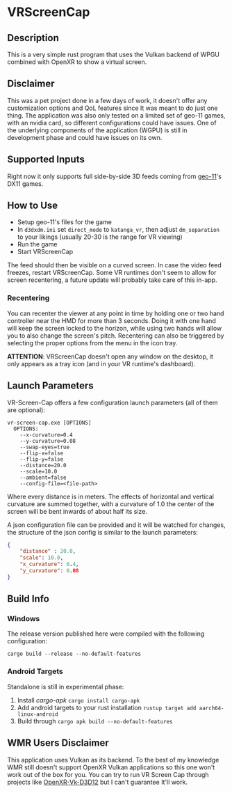 # VRScreenCap
## Description
This is a very simple rust program that uses the Vulkan backend of WPGU combined with OpenXR to show a virtual screen.

## Disclaimer
This was a pet project done in a few days of work, it doesn't offer any customization options and QoL features since It was meant to do just one thing.
The application was also only tested on a limited set of geo-11 games, with an nvidia card, so different configurations could have issues.
One of the underlying components of the application (WGPU) is still in development phase and could have issues on its own.

## Supported Inputs
Right now it only supports full side-by-side 3D feeds coming from [geo-11](https://helixmod.blogspot.com/2022/06/announcing-new-geo-11-3d-driver.html)'s
DX11 games.

## How to Use
- Setup geo-11's files for the game
- In `d3dxdm.ini` set `direct_mode` to `katanga_vr`, then adjust `dm_separation` to your likings (usually 20-30 is the range for VR viewing)
- Run the game
- Start VRScreenCap

The feed should then be visible on a curved screen. In case the video feed freezes, restart VRScreenCap.
Some VR runtimes don't seem to allow for screen recentering, a future update will probably take care of this in-app.

### Recentering
You can recenter the viewer at any point in time by holding one or two hand controller near the HMD for more than 3 seconds.
Doing it with one hand will keep the screen locked to the horizon, while using two hands will allow you to also change the screen's pitch.
Recentering can also be triggered by selecting the proper options from the menu in the icon tray.

**ATTENTION**: VRScreenCap doesn't open any window on the desktop, it only appears as a tray icon (and in your VR runtime's dashboard).


## Launch Parameters

VR-Screen-Cap offers a few configuration launch parameters (all of them are optional):
```
vr-screen-cap.exe [OPTIONS]
  OPTIONS:
    --x-curvature=0.4
    --y-curvature=0.08
    --swap-eyes=true
    --flip-x=false
    --flip-y=false
    --distance=20.0
    --scale=10.0
    --ambient=false
    --config-file=<file-path>
```
Where every distance is in meters. The effects of horizontal and vertical curvature are summed together, with a curvature of 1.0 the center of the screen will be bent inwards of about half its size.

A json configuration file can be provided and it will be watched for changes, the structure of the json config is similar to the launch parameters:
```json
{
    "distance" : 20.0,
    "scale": 10.0,
    "x_curvature": 0.4,
    "y_curvature": 0.08
}
```

## Build Info

### Windows
The release version published here were compiled with the following configuration:
```
cargo build --release --no-default-features
```

### Android Targets
Standalone is still in experimental phase:
1. Install *cargo-apk* `cargo install cargo-apk`
2. Add android targets to your rust installation `rustup target add aarch64-linux-android`
3. Build through `cargo apk build --no-default-features`

## WMR Users Disclaimer

This application uses Vulkan as its backend. To the best of my knowledge WMR still doesn't support OpenXR Vulkan applications so this one won't work out of the box for you. You can try to run VR Screen Cap through projects like [OpenXR-Vk-D3D12](https://github.com/mbucchia/OpenXR-Vk-D3D12) but I can't guarantee It'll work.
